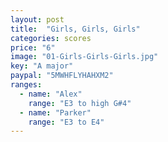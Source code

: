 ```yaml
---
layout: post
title:  "Girls, Girls, Girls"
categories: scores
price: "6"
image: "01-Girls-Girls-Girls.jpg"
key: "A major"
paypal: "5MWHFLYHAHXM2"
ranges:
  - name: "Alex"
    range: "E3 to high G#4"
  - name: "Parker"
    range: "E3 to E4"
---
```

